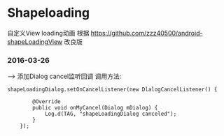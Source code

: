 # Shapeloading
自定义View  loading动画
根据 https://github.com/zzz40500/android-shapeLoadingView 改良版
### 2016-03-26 ##
 --> 添加Dialog cancel监听回调 调用方法:

	shapeLoadingDialog.setOnCancelListener(new DlalogCancelListener() {

			@Override
			public void onMyCancel(Dialog mDialog) {
				Log.d(TAG, "shapeLoadingDialog canceled");
			}
		});
    